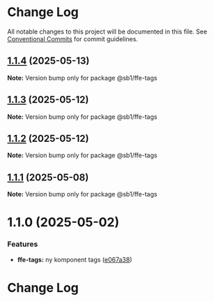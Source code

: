 # Change Log

All notable changes to this project will be documented in this file.
See [Conventional Commits](https://conventionalcommits.org) for commit guidelines.

## [1.1.4](https://github.com/SpareBank1/designsystem/compare/@sb1/ffe-tags@1.1.3...@sb1/ffe-tags@1.1.4) (2025-05-13)

**Note:** Version bump only for package @sb1/ffe-tags





## [1.1.3](https://github.com/SpareBank1/designsystem/compare/@sb1/ffe-tags@1.1.2...@sb1/ffe-tags@1.1.3) (2025-05-12)

**Note:** Version bump only for package @sb1/ffe-tags





## [1.1.2](https://github.com/SpareBank1/designsystem/compare/@sb1/ffe-tags@1.1.1...@sb1/ffe-tags@1.1.2) (2025-05-12)

**Note:** Version bump only for package @sb1/ffe-tags





## [1.1.1](https://github.com/SpareBank1/designsystem/compare/@sb1/ffe-tags@1.1.0...@sb1/ffe-tags@1.1.1) (2025-05-08)

**Note:** Version bump only for package @sb1/ffe-tags





# 1.1.0 (2025-05-02)


### Features

* **ffe-tags:** ny komponent tags ([e067a38](https://github.com/SpareBank1/designsystem/commit/e067a38f5ca280171740d5e356e33ab22ab25ea1))





# Change Log
